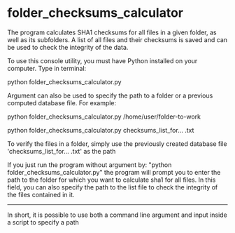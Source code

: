 # folder_checksums_calculator
The program calculates SHA1 checksums for all files in a given folder, as well as its subfolders. A list of all files and their checksums is saved and can be used to check the integrity of the data.

To use this console utility, you must have Python installed on your computer.
Type in terminal: 

python folder_checksums_calculator.py

Argument can also be used to specify the path to a folder or a previous computed database file. For example:

python folder_checksums_calculator.py /home/user/folder-to-work

python folder_checksums_calculator.py checksums_list_for... .txt

To verify the files in a folder, simply use the previously created database file 'checksums_list_for... .txt' as the path

If you just run the program without argument by: "python folder_checksums_calculator.py"
the program will prompt you to enter the path to the folder for which you want to calculate sha1 for all files. In this field, you can also specify the path to the list file to check the integrity of the files contained in it.

--------
In short, it is possible to use both a command line argument and input inside a script to specify a path
